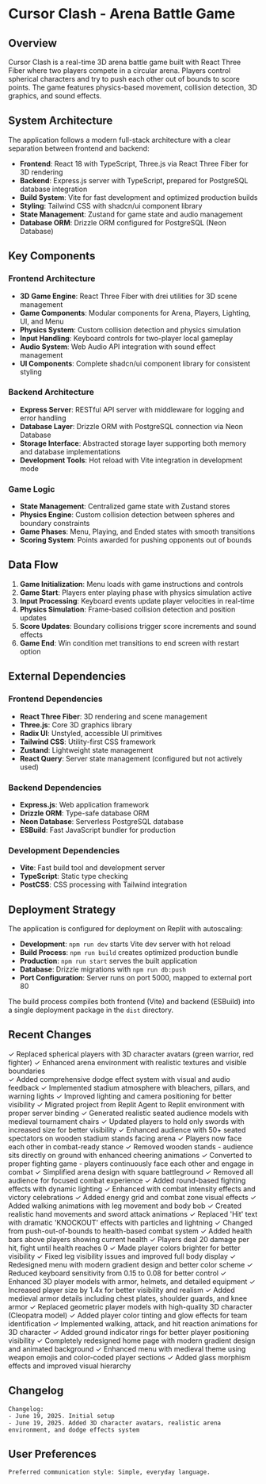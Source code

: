 # Cursor Clash - Arena Battle Game

## Overview

Cursor Clash is a real-time 3D arena battle game built with React Three Fiber where two players compete in a circular arena. Players control spherical characters and try to push each other out of bounds to score points. The game features physics-based movement, collision detection, 3D graphics, and sound effects.

## System Architecture

The application follows a modern full-stack architecture with a clear separation between frontend and backend:

- **Frontend**: React 18 with TypeScript, Three.js via React Three Fiber for 3D rendering
- **Backend**: Express.js server with TypeScript, prepared for PostgreSQL database integration
- **Build System**: Vite for fast development and optimized production builds
- **Styling**: Tailwind CSS with shadcn/ui component library
- **State Management**: Zustand for game state and audio management
- **Database ORM**: Drizzle ORM configured for PostgreSQL (Neon Database)

## Key Components

### Frontend Architecture
- **3D Game Engine**: React Three Fiber with drei utilities for 3D scene management
- **Game Components**: Modular components for Arena, Players, Lighting, UI, and Menu
- **Physics System**: Custom collision detection and physics simulation
- **Input Handling**: Keyboard controls for two-player local gameplay
- **Audio System**: Web Audio API integration with sound effect management
- **UI Components**: Complete shadcn/ui component library for consistent styling

### Backend Architecture
- **Express Server**: RESTful API server with middleware for logging and error handling
- **Database Layer**: Drizzle ORM with PostgreSQL connection via Neon Database
- **Storage Interface**: Abstracted storage layer supporting both memory and database implementations
- **Development Tools**: Hot reload with Vite integration in development mode

### Game Logic
- **State Management**: Centralized game state with Zustand stores
- **Physics Engine**: Custom collision detection between spheres and boundary constraints
- **Game Phases**: Menu, Playing, and Ended states with smooth transitions
- **Scoring System**: Points awarded for pushing opponents out of bounds

## Data Flow

1. **Game Initialization**: Menu loads with game instructions and controls
2. **Game Start**: Players enter playing phase with physics simulation active
3. **Input Processing**: Keyboard events update player velocities in real-time
4. **Physics Simulation**: Frame-based collision detection and position updates
5. **Score Updates**: Boundary collisions trigger score increments and sound effects
6. **Game End**: Win condition met transitions to end screen with restart option

## External Dependencies

### Frontend Dependencies
- **React Three Fiber**: 3D rendering and scene management
- **Three.js**: Core 3D graphics library
- **Radix UI**: Unstyled, accessible UI primitives
- **Tailwind CSS**: Utility-first CSS framework
- **Zustand**: Lightweight state management
- **React Query**: Server state management (configured but not actively used)

### Backend Dependencies
- **Express.js**: Web application framework
- **Drizzle ORM**: Type-safe database ORM
- **Neon Database**: Serverless PostgreSQL database
- **ESBuild**: Fast JavaScript bundler for production

### Development Dependencies
- **Vite**: Fast build tool and development server
- **TypeScript**: Static type checking
- **PostCSS**: CSS processing with Tailwind integration

## Deployment Strategy

The application is configured for deployment on Replit with autoscaling:

- **Development**: `npm run dev` starts Vite dev server with hot reload
- **Build Process**: `npm run build` creates optimized production bundle
- **Production**: `npm run start` serves the built application
- **Database**: Drizzle migrations with `npm run db:push`
- **Port Configuration**: Server runs on port 5000, mapped to external port 80

The build process compiles both frontend (Vite) and backend (ESBuild) into a single deployment package in the `dist` directory.

## Recent Changes

✓ Replaced spherical players with 3D character avatars (green warrior, red fighter)
✓ Enhanced arena environment with realistic textures and visible boundaries  
✓ Added comprehensive dodge effect system with visual and audio feedback
✓ Implemented stadium atmosphere with bleachers, pillars, and warning lights
✓ Improved lighting and camera positioning for better visibility
✓ Migrated project from Replit Agent to Replit environment with proper server binding
✓ Generated realistic seated audience models with medieval tournament chairs
✓ Updated players to hold only swords with increased size for better visibility
✓ Enhanced audience with 50+ seated spectators on wooden stadium stands facing arena
✓ Players now face each other in combat-ready stance
✓ Removed wooden stands - audience sits directly on ground with enhanced cheering animations
✓ Converted to proper fighting game - players continuously face each other and engage in combat
✓ Simplified arena design with square battleground
✓ Removed all audience for focused combat experience
✓ Added round-based fighting effects with dynamic lighting
✓ Enhanced with combat intensity effects and victory celebrations
✓ Added energy grid and combat zone visual effects
✓ Added walking animations with leg movement and body bob
✓ Created realistic hand movements and sword attack animations
✓ Replaced 'Hit' text with dramatic 'KNOCKOUT' effects with particles and lightning
✓ Changed from push-out-of-bounds to health-based combat system
✓ Added health bars above players showing current health
✓ Players deal 20 damage per hit, fight until health reaches 0
✓ Made player colors brighter for better visibility
✓ Fixed leg visibility issues and improved full body display
✓ Redesigned menu with modern gradient design and better color scheme
✓ Reduced keyboard sensitivity from 0.15 to 0.08 for better control
✓ Enhanced 3D player models with armor, helmets, and detailed equipment
✓ Increased player size by 1.4x for better visibility and realism
✓ Added medieval armor details including chest plates, shoulder guards, and knee armor
✓ Replaced geometric player models with high-quality 3D character (Cleopatra model)
✓ Added player color tinting and glow effects for team identification
✓ Implemented walking, attack, and hit reaction animations for 3D character
✓ Added ground indicator rings for better player positioning visibility
✓ Completely redesigned home page with modern gradient design and animated background
✓ Enhanced menu with medieval theme using weapon emojis and color-coded player sections
✓ Added glass morphism effects and improved visual hierarchy

## Changelog

```
Changelog:
- June 19, 2025. Initial setup
- June 19, 2025. Added 3D character avatars, realistic arena environment, and dodge effects system
```

## User Preferences

```
Preferred communication style: Simple, everyday language.
```